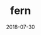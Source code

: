 ---
title:      fern
location:   Sandy Hook, CT
date:       2018-07-30
desc:       Ferns are still my favorite type of plant.
---